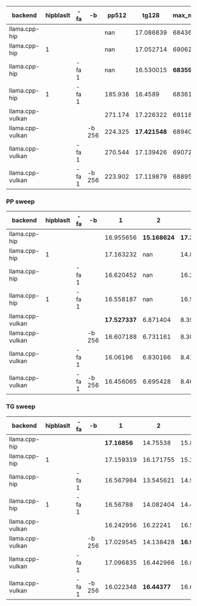 | backend          | hipblaslt   | -fa   | -b     |   pp512 | tg128         | max_mem   |
|------------------|-------------|-------|--------|---------|---------------|-----------|
| llama.cpp-hip    |             |       |        | nan     | 17.086839     | 68436     |
| llama.cpp-hip    | 1           |       |        | nan     | 17.052714     | 69062     |
| llama.cpp-hip    |             | -fa 1 |        | nan     | 16.530015     | **68359** |
| llama.cpp-hip    | 1           | -fa 1 |        | 185.938 | 16.4589       | 68361     |
| llama.cpp-vulkan |             |       |        | 271.174 | 17.226322     | 69118     |
| llama.cpp-vulkan |             |       | -b 256 | 224.325 | **17.421548** | 68940     |
| llama.cpp-vulkan |             | -fa 1 |        | 270.544 | 17.139426     | 69072     |
| llama.cpp-vulkan |             | -fa 1 | -b 256 | 223.902 | 17.119879     | 68895     |


### PP sweep


| backend          | hipblaslt   | -fa   | -b     | 1             | 2             | 4             | 8             | 16            | 32            | 64            | 128            |     256 |     512 |    1024 | 2048           |    4096 |
|------------------|-------------|-------|--------|---------------|---------------|---------------|---------------|---------------|---------------|---------------|----------------|---------|---------|---------|----------------|---------|
| llama.cpp-hip    |             |       |        | 16.955656     | **15.168624** | **17.321713** | 8.794425      | 12.907        | 22.023317     | 93.162415     | 129.26011      | nan     | nan     | nan     | 101.258538     | nan     |
| llama.cpp-hip    | 1           |       |        | 17.163232     | nan           | 14.81607      | 8.466697      | 12.769395     | 21.319452     | **93.395507** | **141.943799** | 167.04  | nan     | nan     | 186.512188     | 175.019 |
| llama.cpp-hip    |             | -fa 1 |        | 16.620452     | nan           | 16.202848     | 8.891839      | 12.911072     | 21.711777     | nan           | nan            | nan     | nan     | nan     | nan            | nan     |
| llama.cpp-hip    | 1           | -fa 1 |        | 16.558187     | nan           | 16.533317     | 8.649037      | 12.758944     | 21.568305     | nan           | 140.139336     | 160.475 | 185.938 | nan     | nan            | nan     |
| llama.cpp-vulkan |             |       |        | **17.527337** | 6.871404      | 8.393119      | 10.781971     | **25.531569** | 42.019224     | 71.011771     | 136.652801     | 235.753 | 271.174 | 257.855 | 247.255316     | 236.138 |
| llama.cpp-vulkan |             |       | -b 256 | 16.607188     | 6.731161      | 8.303557      | 10.793057     | 24.430191     | 41.278823     | 71.335863     | 136.903619     | 236.026 | 224.325 | 218.029 | 217.273662     | 212.307 |
| llama.cpp-vulkan |             | -fa 1 |        | 16.06196      | 6.830166      | 8.41736       | **10.990943** | 24.942108     | 41.385515     | 71.018594     | 136.655975     | 236.167 | 270.544 | 264.024 | **253.025018** | 234.139 |
| llama.cpp-vulkan |             | -fa 1 | -b 256 | 16.456065     | 6.695428      | 8.469707      | 10.871697     | 24.428828     | **42.157054** | 71.415687     | 135.962389     | 235.46  | 223.902 | 216.818 | 214.913345     | 203.833 |


### TG sweep


| backend          | hipblaslt   | -fa   | -b     | 1            | 2            | 4             | 8             | 16            | 32            | 64            | 128           | 256           | 512           | 1024          | 2048          | 4096          |
|------------------|-------------|-------|--------|--------------|--------------|---------------|---------------|---------------|---------------|---------------|---------------|---------------|---------------|---------------|---------------|---------------|
| llama.cpp-hip    |             |       |        | **17.16856** | 14.75538     | 15.853848     | 15.818501     | 16.559494     | 17.011126     | 17.131958     | 17.086839     | 16.99643      | 16.779172     | 16.459439     | 15.777068     | 14.556056     |
| llama.cpp-hip    | 1           |       |        | 17.159319    | 16.171755    | 15.229872     | 16.206652     | 16.731767     | 16.978231     | **17.205393** | 17.052714     | 16.948969     | 16.705585     | 16.424422     | 15.722158     | 14.500655     |
| llama.cpp-hip    |             | -fa 1 |        | 16.567984    | 13.545621    | 14.927381     | 14.825367     | 16.440009     | 16.559189     | 16.51591      | 16.530015     | 16.600927     | 16.640376     | 16.500001     | 16.085748     | 15.177531     |
| llama.cpp-hip    | 1           | -fa 1 |        | 16.56788     | 14.082404    | 14.436524     | 15.25744      | 16.482264     | 16.056696     | 16.407517     | 16.4589       | 16.518795     | 16.519868     | 16.468532     | 16.064772     | 15.15553      |
| llama.cpp-vulkan |             |       |        | 16.242956    | 16.22241     | 16.567326     | 16.588752     | 16.856188     | 16.925814     | 17.108731     | 17.226322     | 17.269136     | 17.158775     | 16.97146      | 16.361957     | 15.617456     |
| llama.cpp-vulkan |             |       | -b 256 | 17.029545    | 14.138428    | **16.937679** | 16.555366     | **16.970725** | **17.328153** | 17.133429     | **17.421548** | **17.286144** | **17.207518** | **17.014019** | 16.450911     | 15.660241     |
| llama.cpp-vulkan |             | -fa 1 |        | 17.096835    | 16.442966    | 16.805493     | 16.568571     | 16.762155     | 16.900333     | 16.919659     | 17.139426     | 17.066732     | 17.079746     | 16.92965      | 16.697172     | 16.29383      |
| llama.cpp-vulkan |             | -fa 1 | -b 256 | 16.022348    | **16.44377** | 16.684237     | **16.726152** | 16.834351     | 16.929682     | 17.123506     | 17.119879     | 17.068424     | 17.059365     | 16.947391     | **16.784498** | **16.369844** |